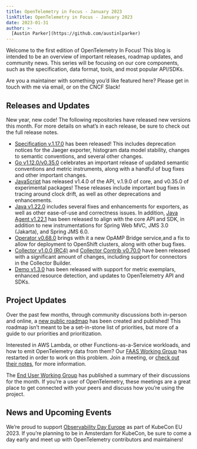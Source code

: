 ```yaml
---
title: OpenTelemetry in Focus - January 2023
linkTitle: OpenTelemetry in Focus - January 2023
date: 2023-01-31
author: >-
  [Austin Parker](https://github.com/austinlparker)
---
```


Welcome to the first edition of OpenTelemetry In Focus! This blog is intended to
be an overview of important releases, roadmap updates, and community news. This
series will be focusing on our core components, such as the specification, data
format, tools, and most popular API/SDKs.

Are you a maintainer with something you’d like featured here? Please get in
touch with me via email, or on the CNCF Slack!

## Releases and Updates

New year, new code! The following repositories have released new versions this
month. For more details on what’s in each release, be sure to check out the full
release notes.

- [Specification
v.1.17.0](https://github.com/open-telemetry/opentelemetry-specification/releases/tag/v1.17.0)
has been released! This includes deprecation notices for the Jaeger exporter,
histogram data model stability, changes to semantic conventions, and several
other changes.
- [Go
v1.12.0/v0.35.0](https://github.com/open-telemetry/opentelemetry-go/releases/tag/v1.12.0)
celebrates an important release of updated semantic conventions and metric
instruments, along with a handful of bug fixes and other important changes.
- [JavaScript](https://github.com/open-telemetry/opentelemetry-js/releases) has
released v1.4.0 of the API, v.1.9.0 of core, and v0.35.0 of experimental
packages! These releases include important bug fixes in tracing around clock
drift, as well as other deprecations and enhancements.
- [Java
v1.22.0](https://github.com/open-telemetry/opentelemetry-java/releases/tag/v1.22.0)
includes several fixes and enhancements for exporters, as well as other
ease-of-use and correctness issues. In addition, [Java Agent
v1.22.1](https://github.com/open-telemetry/opentelemetry-java-instrumentation/releases/tag/v1.22.1)
has been released to align with the core API and SDK, in addition to new
instrumentations for Spring Web MVC, JMS 3.0 (Jakarta), and Spring JMS 6.0.
- [Operator
v0.68.0](https://github.com/open-telemetry/opentelemetry-operator/releases/tag/v0.68.0)
brings with it a new OpAMP Bridge service,and a fix to allow for deployment to
OpenShift clusters, along with other bug fixes.
- [Collector v1.0.0
(RC4)](https://github.com/open-telemetry/opentelemetry-collector/releases/tag/v0.70.0)
and [Collector Contrib
v0.70.0](https://github.com/open-telemetry/opentelemetry-collector-contrib/releases/tag/v0.70.0)
have been released with a significant amount of changes, including support for
connectors in the Collector Builder.
- [Demo
v1.3.0](https://github.com/open-telemetry/opentelemetry-demo/releases/tag/1.3.0)
has been released with support for metric exemplars, enhanced resource
detection, and updates to OpenTelemetry API and SDKs.

## Project Updates

Over the past few months, through community discussions both in-person and
online, a [new public
roadmap](https://github.com/open-telemetry/community/blob/main/roadmap.md) has
been created and published! This roadmap isn’t meant to be a set-in-stone list
of priorities, but more of a guide to our priorities and prioritization.

Interested in AWS Lambda, or other Functions-as-a-Service workloads, and how to
emit OpenTelemetry data from them? Our [FAAS Working
Group](https://github.com/open-telemetry/community#implementation-sigs) has
restarted in order to work on this problem. Join a meeting, or [check out their
notes](https://docs.google.com/document/d/187XYoQcXQ9JxS_5v2wvZ0NEysaJ02xoOYNXj08pT0zc/edit),
for more information.

The [End User Working
Group](/blog/2023/otel-end-user-discussions-january-2023)
has published a summary of their discussions for the month. If you’re a user of
OpenTelemetry, these meetings are a great place to get connected with your peers
and discuss how you’re using the project.

## News and Upcoming Events

We’re proud to support [Observability Day
Europe](https://events.linuxfoundation.org/kubecon-cloudnativecon-europe/cncf-hosted-co-located-events/observability-day/)
as part of KubeCon EU 2023. If you’re planning to be in Amsterdam for KubeCon,
be sure to come a day early and meet up with OpenTelemetry contributors and
maintainers!








